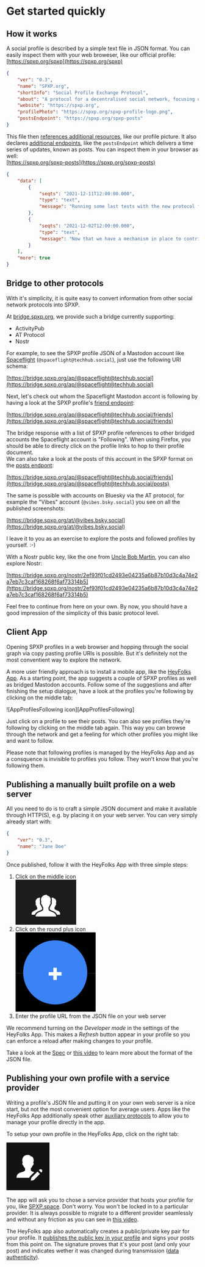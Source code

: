# Get started quickly

## How it works

A social profile is described by a simple text file in JSON format. You can easily inspect them with your web broweser, like  our official profile:   
[https://spxp.org/spxp](https://spxp.org/spxp)

```json
{
    "ver": "0.3",
    "name": "SPXP.org",
    "shortInfo": "Social Profile Exchange Protocol",
    "about": "A protocol for a decentralised social network, focusing on privacy, security and individual sovereignty.",
    "website": "https://spxp.org",
    "profilePhoto": "https://spxp.org/spxp-profile-logo.png",
    "postsEndpoint": "https://spxp.org/spxp-posts"
}
```

This file then [references additional resources](https://github.com/spxp/spxp-specs/blob/v0.3/SPXP-Spec.md#5-social-profile-root-document), like our profile picture. It also declares [additional endpoints](https://github.com/spxp/spxp-specs/blob/v0.3/SPXP-Spec.md#10-posts-endpoint), like the `postsEndpoint` which delivers a time series of updates, known as posts. You can inspect them in your browser as well:  
[https://spxp.org/spxp-posts](https://spxp.org/spxp-posts)

```json
{
    "data": [
        {
            "seqts": "2021-12-11T12:00:00.000",
            "type": "text",
            "message": "Running some last tests with the new protocol features. You will soon see PRs..."
        },
        {
            "seqts": "2021-12-02T12:00:00.000",
            "type": "text",
            "message": "Now that we have a mechanism in place to contribute posts to peer profiles, we can build ..."
        }
    ],
    "more": true
}
```

## Bridge to other protocols

With it's simplicity, it is quite easy to convert information from other social network protocols into SPXP.

At [bridge.spxp.org](https://bridge.spxp.org), we provide such a bridge currently supporting:
* ActivityPub
* AT Protocol
* Nostr

For example, to see the SPXP profile JSON of a Mastodon account like [Spaceflight](https://techhub.social/@spaceflight) (`@spaceflight@techhub.social`), just use the following URI schema:

[https://bridge.spxp.org/ap/@spaceflight@techhub.social](https://bridge.spxp.org/ap/@spaceflight@techhub.social)  

Next, let's check out whom the Spaceflight Mastodon accont is following by having a look at the SPXP profile's [friend endpoint](https://github.com/spxp/spxp-specs/blob/master/SPXP-Spec.md#9-friends-endpoint):

[https://bridge.spxp.org/ap/@spaceflight@techhub.social/friends](https://bridge.spxp.org/ap/@spaceflight@techhub.social/friends)  

The bridge response with a list of SPXP profile references to other bridged accounts the Spaceflight account is "Following". When using
Firefox, you should be able to directy click on the profile links to hop to their profile document.  
We can also take a look at the posts of this account in the SPXP format on the [posts endpont](https://github.com/spxp/spxp-specs/blob/v0.3/SPXP-Spec.md#10-posts-endpoint):

[https://bridge.spxp.org/ap/@spaceflight@techhub.social/friends](https://bridge.spxp.org/ap/@spaceflight@techhub.social/posts)  

The same is possible with accounts on Bluesky via the AT protocol, for example the "Vibes" account (`@vibes.bsky.social`) you see on all the published screenshots:

[https://bridge.spxp.org/at/@vibes.bsky.social](https://bridge.spxp.org/at/@vibes.bsky.social)

I leave it to you as an exercise to explore the posts and followed profiles by yourself. :-)

With a Nostr public key, like the one from [Uncle Bob Martin](https://twitter.com/unclebobmartin/status/1479070661435871234), you can also explore Nostr:

[https://bridge.spxp.org/nostr/2ef93f01cd2493e04235a6b87b10d3c4a74e2a7eb7c3caf168268f6af73314b5](https://bridge.spxp.org/nostr/2ef93f01cd2493e04235a6b87b10d3c4a74e2a7eb7c3caf168268f6af73314b5)  

Feel free to continue from here on your own. By now, you should have a good impression of the simplicity of this basic protocol level.


## Client App

Opening SPXP profiles in a web browser and hopping through the social graph via copy pasting profile URIs is possible. But it's definitely not the most conventient way to explore the network. 

A more user friendly approach is to install a mobile app, like the [HeyFolks App](https://heyfolks.app). As a starting point, the app suggests a couple of SPXP profiles as well as bridged
Mastodon accounts. Follow some of the suggestions and after finishing the setup dialogue, have a look at the profiles you're following by clicking on the middle tab:

![AppProfilesFollowing icon][AppProfilesFollowing]

Just click on a profile to see their posts. You can also see profiles they're following by clicking on the middle tab again. This way you can browse through the network and get a feeling for which other profiles you might like and want to follow.

Please note that following profiles is managed by the HeyFolks App and as a consquence is invisible to profiles you follow. They won't know that you're following them.



## Publishing a manually built profile on a web server

All  you need to do is to craft a simple JSON document and make it available through HTTP(S), e.g. by placing it on your web server. You can very simply already start with:

```json
{
    "ver": "0.3",
    "name": "Jane Doe"
}
```

Once published, follow it with the HeyFolks App with three simple steps:
1. Click on the middle icon  
   ![middle-tab icon][middle-tab]
2. Click on the round plus icon  
   ![round-plus][round-plus]  
3. Enter the profile URL from the JSON file on your web server

We recommend turning on the *Developer mode* in the settings of the HeyFolks App. This makes a *Refresh* button appear in your profile so you can enforce a reload after making changes to your profile.

Take a look at the [Spec](https://github.com/spxp/spxp-specs/blob/master/SPXP-Spec.md) or [this video](https://www.youtube.com/watch?v=C0S0Oa4G1M4) to learn more about the format of the JSON file.

## Publishing your own profile with a service provider

Writing a profile's JSON file and putting it on your own web server is a nice start, but not the most convenient option for average users. Apps like the HeyFolks App additionally speak other [auxiliary protocols](https://github.com/spxp/spxp-specs/blob/master/SPXP-SPE-Spec.md) to allow you to manage your profile directly in the app.

To setup your own profile in the HeyFolks App, click on the right tab:

![right-tab][right-tab]

The app will ask you to chose a service provider that hosts your profile for you, like [SPXP.space](https://spxp.space). Don't worry. You won't be locked in to a particular provider. It is always possible to migrate to a different provider seamlessly and without any friction as you can see in [this video](https://www.youtube.com/watch?v=kDv0rW8uEwA).

The HeyFolks app also automatically creates a public/private key pair for your profile. It [publishes the public key in your profile](https://github.com/spxp/spxp-specs/blob/master/SPXP-Spec.md#6-profile-reference-object) and signs your posts from this point on. The signature proves that it's your post (and only your post) and indicates wether it was changed during transmission ([data authenticity](https://github.com/spxp/spxp-specs/blob/master/SPXP-Spec.md#8-data-authenticity)).



 
[middle-tab]:./assets/middle-tab.jpg?s=50
[round-plus]:./assets/round-plus.jpg?s=50
[right-tab]:./assets/right-tab.jpg?s=50